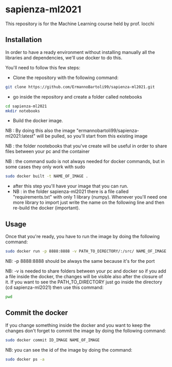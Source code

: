 # sapienza-ml2021
This repository is for the Machine Learning course held by prof. Iocchi

## Installation

In order to have a ready environment without installing manually all the libraries and dependencies, we'll use docker to do this.

You'll need to follow this few steps:

- Clone the repository with the following command:

```bash
git clone https://github.com/ErmannoBartoli99/sapienza-ml2021.git
```
- go inside the repository and create a folder called notebooks

```bash
cd sapienza-ml2021
mkdir notebooks
```

- Build the docker image. 

NB : By doing this also the image "ermannobartoli99/sapienza-ml2021:latest" will be pulled, so you'll start from this existing image

NB : the folder nootebooks that you've create will be useful in order to share files between your pc and the container

NB : the command sudo is not always needed for docker commands, but in some cases they only work with sudo

```bash
sudo docker built -t NAME_OF_IMAGE .
```

- after this step you'll have your image that you can run.
- NB : in the folder sapienza-ml2021 there is a file called "requirements.txt" with only 1 library (numpy). Whenever you'll need one more library to import just write the name on the following line and then re-build the docker (important).

## Usage
Once that you're ready, you have to run the image by doing the following command:

```bash
sudo docker run -p 8888:8888 -v PATH_TO_DIRECTORY/:/src/ NAME_OF_IMAGE
```
NB: -p 8888:8888 should be always the same because it's for the port

NB: -v is needed to share folders between your pc and docker so if you add a file inside the docker, the changes will be visible also after the closure of it.
If you want to see the PATH_TO_DIRECTORY just go inside the directory (cd sapienza-ml2021) then use this command:

```bash
pwd
```

## Commit the docker
If you change something inside the docker and you want to keep the changes don't forget to commit the image by doing the following command:
```bash
sudo docker commit ID_IMAGE NAME_OF_IMAGE
```
NB: you can see the id of the image by doing the command:
```bash
sudo docker ps -a
```

